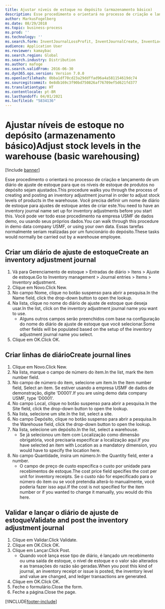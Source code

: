 ```yaml
---
title: Ajustar níveis de estoque no depósito (armazenamento básico)
description: Esse procedimento o orientará no processo de criação e lançamento de um diário de ajuste de estoque para que os níveis de estoque de produtos no depósito sejam ajustados.
author: MarkusFogelberg
ms.date: 08/29/2018
ms.topic: business-process
ms.prod: ''
ms.technology: ''
ms.search.form: InventJournalLossProfit, InventJournalCreate, InventLocationIdLookup
audience: Application User
ms.reviewer: kamaybac
ms.search.region: Global
ms.search.industry: Distribution
ms.author: mafoge
ms.search.validFrom: 2016-06-30
ms.dyn365.ops.version: Version 7.0.0
ms.openlocfilehash: 0bba1df70cd23a29ddffad96a4a581154619dc74
ms.sourcegitcommit: 0e8db169c3f90bd750826af76709ef5d621fd377
ms.translationtype: HT
ms.contentlocale: pt-BR
ms.lasthandoff: 04/01/2021
ms.locfileid: "5834136"
---
```

# <a name="adjust-stock-levels-in-the-warehouse-basic-warehousing"></a><span data-ttu-id="f3147-103">Ajustar níveis de estoque no depósito (armazenamento básico)</span><span class="sxs-lookup"><span data-stu-id="f3147-103">Adjust stock levels in the warehouse (basic warehousing)</span></span>

[!include [banner](../../includes/banner.md)]

<span data-ttu-id="f3147-104">Esse procedimento o orientará no processo de criação e lançamento de um diário de ajuste de estoque para que os níveis de estoque de produtos no depósito sejam ajustados.</span><span class="sxs-lookup"><span data-stu-id="f3147-104">This procedure walks you through the process of creating and posting an inventory adjustment journal in order to adjust stock levels of products in the warehouse.</span></span> <span data-ttu-id="f3147-105">Você precisa definir um nome de diário de estoque para ajustes de estoque antes de criar este.</span><span class="sxs-lookup"><span data-stu-id="f3147-105">You need to have an inventory journal name set up for inventory adjustments before you start this.</span></span> <span data-ttu-id="f3147-106">Você pode ver todo esse procedimento na empresa USMF de dados demo, ou usando seus próprios dados.</span><span class="sxs-lookup"><span data-stu-id="f3147-106">You can walk through this procedure in demo data company USMF, or using your own data.</span></span> <span data-ttu-id="f3147-107">Essas tarefas normalmente seriam realizadas por um funcionário do depósito.</span><span class="sxs-lookup"><span data-stu-id="f3147-107">These tasks would normally be carried out by a warehouse employee.</span></span>


## <a name="create-an-inventory-adjustment-journal"></a><span data-ttu-id="f3147-108">Criar um diário de ajuste de estoque</span><span class="sxs-lookup"><span data-stu-id="f3147-108">Create an inventory adjustment journal</span></span>
1. <span data-ttu-id="f3147-109">Vá para Gerenciamento de estoque > Entradas de diário > Itens > Ajuste de estoque.</span><span class="sxs-lookup"><span data-stu-id="f3147-109">Go to Inventory management > Journal entries > Items > Inventory adjustment.</span></span>
2. <span data-ttu-id="f3147-110">Clique em Novo.</span><span class="sxs-lookup"><span data-stu-id="f3147-110">Click New.</span></span>
3. <span data-ttu-id="f3147-111">No campo Nome, clique no botão suspenso para abrir a pesquisa.</span><span class="sxs-lookup"><span data-stu-id="f3147-111">In the Name field, click the drop-down button to open the lookup.</span></span>
4. <span data-ttu-id="f3147-112">Na lista, clique no nome do diário de ajuste de estoque que deseja usar.</span><span class="sxs-lookup"><span data-stu-id="f3147-112">In the list, click on the inventory adjustment journal name you want to use.</span></span>
    * <span data-ttu-id="f3147-113">Alguns outros campos serão preenchidos com base na configuração do nome do diário de ajuste de estoque que você selecionar.</span><span class="sxs-lookup"><span data-stu-id="f3147-113">Some other fields will be populated based on the setup of the inventory adjustment journal name you select.</span></span>  
5. <span data-ttu-id="f3147-114">Clique em OK.</span><span class="sxs-lookup"><span data-stu-id="f3147-114">Click OK.</span></span>

## <a name="create-journal-lines"></a><span data-ttu-id="f3147-115">Criar linhas de diário</span><span class="sxs-lookup"><span data-stu-id="f3147-115">Create journal lines</span></span>
1. <span data-ttu-id="f3147-116">Clique em Novo.</span><span class="sxs-lookup"><span data-stu-id="f3147-116">Click New.</span></span>
2. <span data-ttu-id="f3147-117">Na lista, marque o campo de número do item.</span><span class="sxs-lookup"><span data-stu-id="f3147-117">In the list, mark the item number field.</span></span>
3. <span data-ttu-id="f3147-118">No campo de número do item, selecione um item.</span><span class="sxs-lookup"><span data-stu-id="f3147-118">In the Item number field, Select an item.</span></span> <span data-ttu-id="f3147-119">Se estiver usando a empresa USMF de dados de demonstração, digite 'D0001'.</span><span class="sxs-lookup"><span data-stu-id="f3147-119">If you are using demo data company USMF, type 'D0001'.</span></span>
4. <span data-ttu-id="f3147-120">No campo Local, clique no botão suspenso para abrir a pesquisa.</span><span class="sxs-lookup"><span data-stu-id="f3147-120">In the Site field, click the drop-down button to open the lookup.</span></span>
5. <span data-ttu-id="f3147-121">Na lista, selecione um site.</span><span class="sxs-lookup"><span data-stu-id="f3147-121">In the list, select a site.</span></span>
6. <span data-ttu-id="f3147-122">No campo Depósito, clique no botão suspenso para abrir a pesquisa.</span><span class="sxs-lookup"><span data-stu-id="f3147-122">In the Warehouse field, click the drop-down button to open the lookup.</span></span>
7. <span data-ttu-id="f3147-123">Na lista, selecione um depósito.</span><span class="sxs-lookup"><span data-stu-id="f3147-123">In the list, select a warehouse.</span></span>
    * <span data-ttu-id="f3147-124">Se já selecionou um item com Localização como dimensão obrigatória, você precisaria especificar a localização aqui.</span><span class="sxs-lookup"><span data-stu-id="f3147-124">If you have selected an item with Location as a mandatory dimension, you would have to specify the location here.</span></span>  
8. <span data-ttu-id="f3147-125">No campo Quantidade, insira um número.</span><span class="sxs-lookup"><span data-stu-id="f3147-125">In the Quantity field, enter a number.</span></span>
    * <span data-ttu-id="f3147-126">O campo de preço de custo especifica o custo por unidade para recebimentos de estoque.</span><span class="sxs-lookup"><span data-stu-id="f3147-126">The cost price field specifies the cost per unit for inventory receipts.</span></span> <span data-ttu-id="f3147-127">Se o custo não for especificado para o número do item ou se você pretendia alterá-lo manualmente, você poderia fazer isso aqui.</span><span class="sxs-lookup"><span data-stu-id="f3147-127">If the cost is not specified for the item number or if you wanted to change it manually, you would do this here.</span></span>  

## <a name="validate-and-post-the-inventory-adjustment-journal"></a><span data-ttu-id="f3147-128">Validar e lançar o diário de ajuste de estoque</span><span class="sxs-lookup"><span data-stu-id="f3147-128">Validate and post the inventory adjustment journal</span></span>
1. <span data-ttu-id="f3147-129">Clique em Validar.</span><span class="sxs-lookup"><span data-stu-id="f3147-129">Click Validate.</span></span>
2. <span data-ttu-id="f3147-130">Clique em OK.</span><span class="sxs-lookup"><span data-stu-id="f3147-130">Click OK.</span></span>
3. <span data-ttu-id="f3147-131">Clique em Lançar.</span><span class="sxs-lookup"><span data-stu-id="f3147-131">Click Post.</span></span>
    * <span data-ttu-id="f3147-132">Quando você lança esse tipo de diário, é lançado um recebimento ou uma saída de estoque, o nível de estoque e o valor são alterados e as transações do razão são geradas.</span><span class="sxs-lookup"><span data-stu-id="f3147-132">When you post this kind of journal, an inventory receipt or issue is posted, the inventory level and value are changed, and ledger transactions are generated.</span></span>  
4. <span data-ttu-id="f3147-133">Clique em OK.</span><span class="sxs-lookup"><span data-stu-id="f3147-133">Click OK.</span></span>
5. <span data-ttu-id="f3147-134">Feche o formulário.</span><span class="sxs-lookup"><span data-stu-id="f3147-134">Close the form.</span></span>
6. <span data-ttu-id="f3147-135">Feche a página.</span><span class="sxs-lookup"><span data-stu-id="f3147-135">Close the page.</span></span>



[!INCLUDE[footer-include](../../../includes/footer-banner.md)]